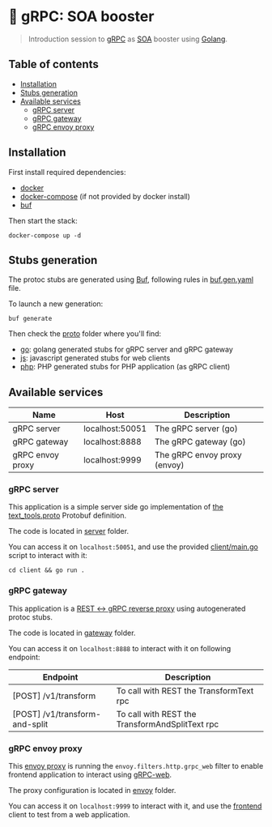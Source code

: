 # 🚀 gRPC: SOA booster

> Introduction session to [gRPC](https://grpc.io) as [SOA](https://en.wikipedia.org/wiki/Service-oriented_architecture) booster using [Golang](https://go.dev).

## Table of contents

- [Installation](#installation)
- [Stubs generation](#stubs-generation)
- [Available services](#available-services)
  - [gRPC server](#grpc-server)
  - [gRPC gateway](#grpc-gateway)
  - [gRPC envoy proxy](#grpc-envoy-proxy)

## Installation

First install required dependencies:

- [docker](https://www.docker.com/)
- [docker-compose](https://docs.docker.com/compose/) (if not provided by docker install)
- [buf](https://docs.buf.build/installation)

Then start the stack:

```shell
docker-compose up -d
```

## Stubs generation

The protoc stubs are generated using [Buf](https://docs.buf.build/), following rules in [buf.gen.yaml](buf.gen.yaml) file.

To launch a new generation:

```shell
buf generate
```

Then check the [proto](proto) folder where you'll find:
- [go](proto/go): golang generated stubs for gRPC server and gRPC gateway
- [js](proto/js): javascript generated stubs for web clients
- [php](proto/php): PHP generated stubs for PHP application (as gRPC client)

## Available services

| Name             | Host            | Description                  |
|------------------|-----------------|------------------------------|
| gRPC server      | localhost:50051 | The gRPC server (go)         |
| gRPC gateway     | localhost:8888  | The gRPC gateway (go)        |
| gRPC envoy proxy | localhost:9999  | The gRPC envoy proxy (envoy) |

### gRPC server

This application is a simple server side go implementation of [the text_tools.proto](proto/text_tools.proto) Protobuf definition.

The code is located in [server](server) folder.

You can access it on `localhost:50051`, and use the provided [client/main.go](client/main.go) script to interact with it:

```shell
cd client && go run .
```

### gRPC gateway

This application is a [REST <-> gRPC reverse proxy](https://github.com/grpc-ecosystem/grpc-gateway) using autogenerated protoc stubs.

The code is located in [gateway](gateway) folder.

You can access it on `localhost:8888` to interact with it on following endpoint:

| Endpoint                       | Description                                     |
|--------------------------------|-------------------------------------------------|
| [POST] /v1/transform           | To call with REST the TransformText rpc         |
| [POST] /v1/transform-and-split | To call with REST the TransformAndSplitText rpc |

### gRPC envoy proxy

This [envoy proxy](https://www.envoyproxy.io/) is running the `envoy.filters.http.grpc_web` filter to enable frontend application to interact using [gRPC-web](https://github.com/grpc/grpc-web).

The proxy configuration is located in [envoy](envoy) folder.

You can access it on `localhost:9999` to interact with it, and use the [frontend](frontend) client to test from a web application.